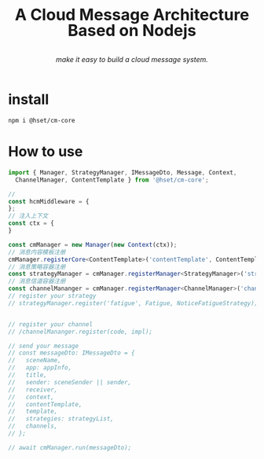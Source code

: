 <p align="center">
<b style="font-size: 32px;line-height: 32px;">A Cloud Message Architecture Based on Nodejs</b>
<br />
<br />
<br />
<em>make it easy to build a cloud message system.</em>
<br />
<br />



# install

```shell
npm i @hset/cm-core
```

# How to use 

``` typescript
import { Manager, StrategyManager, IMessageDto, Message, Context,
  ChannelManager, ContentTemplate } from '@hset/cm-core';

// 
const hcmMiddleware = {
};
// 注入上下文
const ctx = {
}

const cmManager = new Manager(new Context(ctx));
// 消息内容模板注册
cmManager.registerCore<ContentTemplate>('contentTemplate', ContentTemplate);
// 消息策略容器注册
const strategyManager = cmManager.registerManager<StrategyManager>('strategy', StrategyManager);
// 消息信道容器注册
const channelMananger = cmManager.registerManager<ChannelManager>('channel', ChannelManager);
// register your strategy
// strategyManager.register('fatigue', Fatigue, NoticeFatigueStrategy);


// register your channel
// /channelMananger.register(code, impl);

// send your message
// const messageDto: IMessageDto = {
//   sceneName,
//   app: appInfo,
//   title,
//   sender: sceneSender || sender,
//   receiver,
//   context,
//   contentTemplate,
//   template,
//   strategies: strategyList,
//   channels,
// };

// await cmManager.run(messageDto);

```

